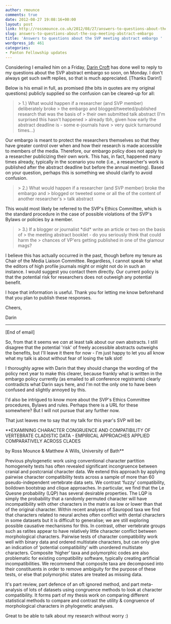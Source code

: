```yaml
---
author: rmounce
comments: true
date: 2012-08-27 19:08:16+00:00
layout: post
link: http://rossmounce.co.uk/2012/08/27/answers-to-questions-about-the-svp-meeting-abstract-embargo/
slug: answers-to-questions-about-the-svp-meeting-abstract-embargo
title: 'Answers to questions about the SVP meeting abstract embargo '
wordpress_id: 461
categories:
- Panton Fellowship updates
---
```


Considering I emailed him on a Friday, [Darin Croft](http://www.dcpaleo.org/) has done well to reply to my questions about the SVP abstract embargo so soon, on Monday. I don't always get such swift replies, so that is much appreciated. [Thanks Darin!]

Below is his email in full, as promised (the bits in quotes are my original questions) publicly supplied so the confusion can be cleared-up for all:




<blockquote>> 1.)  What would happen if a researcher (and SVP member) deliberately broke
> the embargo and blogged/tweeted/published research that was the basis of
> their own submitted talk abstract (I'm surprised this hasn't happened
> already tbh, given how early the abstract deadline is - some e-journals have
> very quick turnaround times...)</blockquote>





Our embargo is meant to protect the researchers themselves so that
they have greater control over when and how their research is made
accessible to members of the media. Therefore, our embargo policy does
not apply to a researcher publicizing their own work. This has, in
fact, happened many times already, typically in the scenario you note
(i.e., a researcher's work is published after the abstract deadline
but before the annual meeting). Based on your question, perhaps this
is something we should clarify to avoid confusion.





<blockquote>> 2.) What would happen if a researcher (and SVP member) broke the embargo and
> blogged or tweeted some or all the of the content of another researcher's
> talk abstract</blockquote>





This would most likely be referred to the SVP's Ethics Committee,
which is the standard procedure in the case of possible violations of
the SVP's Bylaws or policies by a member.





<blockquote>> 3.) If a blogger or journalist *did* write an article or two on the basis of
> the meeting abstract booklet - do you seriously think that could harm the
> chances of VP'ers getting published in one of the glamour mags?</blockquote>




I believe this has actually occurred in the past, though before my
tenure as Chair of the Media Liaison Committee. Regardless, I cannot
speak for what the editors of high profile journals might or might not
do in such an instance. I would suggest you contact them directly. Our
current policy is that the potential risk for researchers does not
outweigh any potential benefit.

I hope that information is useful. Thank you for letting me know
beforehand that you plan to publish these responses.

Cheers,

Darin

--------------------------------------------------
[End of email]


So, from that it seems we _can_ at least talk about our own abstracts. I still disagree that the potential 'risk' of freely accessible abstracts outweighs the benefits, but I'll leave it there for now - I'm just happy to let you all know what my talk is about without fear of losing the talk slot!

I thoroughly agree with Darin that they should change the wording of the policy next year to make this clearer, because frankly what is written in the embargo policy currently (as emailed to all conference registrants) clearly contradicts what Darin says here, and I'm not the only one to have been confused and slightly annoyed by this.

I'd also be intrigued to know more about the SVP's Ethics Committee procedures, Bylaws and rules. Perhaps there is a URL for these somewhere? But I will not pursue that any further now.


That just leaves me to say that my talk for this year's SVP will be:

**EXAMINING CHARACTER CONGRUENCE AND COMPATIBILITY OF VERTEBRATE CLADISTIC DATA - EMPIRICAL APPROACHES APPLIED COMPARATIVELY ACROSS CLADES 

by Ross Mounce & Matthew A Wills, University of Bath**

Previous phylogenetic work using conventional character partition homogeneity tests has
often revealed significant incongruence between cranial and postcranial character data. We
extend this approach by applying pairwise character compatibility tests across a sample of
more than 60 pseudo-independent vertebrate data sets. We contrast ‘fuzzy’ compatibility,
boildown bootstrap and clique approaches. In particular, we find that the Le Quesne
probability (LQP) has several desirable properties. The LQP is simply the probability that a
randomly permuted character will have incompatibility with other characters in the matrix
as low or lower than that of the original character. Within recent analyses of Sauropod taxa
we find that characters related to neural arches often conflict with dental characters in some
datasets but it is difficult to generalise; we are still exploring possible causative mechanisms
for this. In contrast, other vertebrate groups such as ratites appear to have relatively
little character conflict between morphological characters. Pairwise tests of character
compatibility work well with binary data and ordered multistate characters, but can only give
an indication of ‘potential compatibility’ with unordered multistate characters. Composite
‘higher’ taxa and polymorphic codes are also problematic for existing compatibility
software, typically creating artificial incompatibilities. We recommend that composite taxa
are decomposed into their constituents in order to remove ambiguity for the purpose of these
tests, or else that polymorphic states are treated as missing data.

It's part review, part defence of an oft ignored method, and part meta-analysis of lots of datasets using congruence methods to look at character compatibility. It forms part of my thesis work on comparing different statistical methods to compare and contrast the utility & congruence of morphological characters in phylogenetic analyses.

Great to be able to talk about my research without worry :)   







